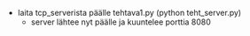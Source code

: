 - laita tcp_serverista päälle tehtava1.py (python teht_server.py)
	* server lähtee nyt päälle ja kuuntelee porttia 8080
